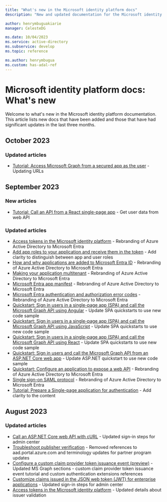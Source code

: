 ```yaml
---
title: "What's new in the Microsoft identity platform docs"
description: "New and updated documentation for the Microsoft identity platform."

author: henrymbuguakiarie
manager: CelesteDG

ms.date: 10/04/2023
ms.service: active-directory
ms.subservice: develop
ms.topic: reference

ms.author: henrymbugua
ms.custom: has-adal-ref
---
```


# Microsoft identity platform docs: What's new

Welcome to what's new in the Microsoft identity platform documentation. This article lists new docs that have been added and those that have had significant updates in the last three months.

## October 2023

### Updated articles

- [Tutorial: Access Microsoft Graph from a secured app as the user](multi-service-web-app-access-microsoft-graph-as-user.md) - Updating URLs

## September 2023

### New articles

- [Tutorial: Call an API from a React single-page app](tutorial-single-page-app-react-call-api.md) - Get user data from web API

### Updated articles

- [Access tokens in the Microsoft identity platform](access-tokens.md) - Rebranding of Azure Active Directory to Microsoft Entra
- [Add app roles to your application and receive them in the token](howto-add-app-roles-in-apps.md) - Add clarity to distinguish between app and user roles
- [How and why applications are added to Microsoft Entra ID](how-applications-are-added.md) - Rebranding of Azure Active Directory to Microsoft Entra
- [Making your application multitenant](howto-convert-app-to-be-multi-tenant.md) - Rebranding of Azure Active Directory to Microsoft Entra
- [Microsoft Entra app manifest](reference-app-manifest.md) - Rebranding of Azure Active Directory to Microsoft Entra
- [Microsoft Entra authentication and authorization error codes](reference-error-codes.md) - Rebranding of Azure Active Directory to Microsoft Entra
- [Quickstart: Sign in users in a single-page app (SPA) and call the Microsoft Graph API using Angular](quickstart-single-page-app-angular-sign-in.md) - Update SPA quickstarts to use new code sample
- [Quickstart: Sign in users in a single-page app (SPA) and call the Microsoft Graph API using JavaScript](quickstart-single-page-app-javascript-sign-in.md) - Update SPA quickstarts to use new code sample
- [Quickstart: Sign in users in a single-page app (SPA) and call the Microsoft Graph API using React](quickstart-single-page-app-react-sign-in.md) - Update SPA quickstarts to use new code sample
- [Quickstart: Sign in users and call the Microsoft Graph API from an ASP.NET Core web app](quickstart-web-app-aspnet-core-sign-in.md) - Update ASP.NET quickstart to use new code sample
- [Quickstart: Configure an application to expose a web API](quickstart-configure-app-expose-web-apis.md) - Rebranding of Azure Active Directory to Microsoft Entra
- [Single sign-on SAML protocol](single-sign-on-saml-protocol.md) - Rebranding of Azure Active Directory to Microsoft Entra
- [Tutorial: Prepare a Single-page application for authentication](tutorial-single-page-app-react-prepare-spa.md) - Add clarity to the content

## August 2023

### Updated articles

- [Call an ASP.NET Core web API with cURL](howto-call-a-web-api-with-curl.md) - Updated sign-in steps for admin center
- [Troubleshoot publisher verification](troubleshoot-publisher-verification.md) - Removed references to aad.portal.azure.com and terminology updates for partner program updates
- [Configure a custom claim provider token issuance event (preview)](custom-extension-get-started.md) - Updated MS Graph sections - custom claim provider token issuance event tutorial and custom authentication extensions references
- [Customize claims issued in the JSON web token (JWT) for enterprise applications](jwt-claims-customization.md) - Updated sign-in steps for admin center
- [Access tokens in the Microsoft identity platform](access-tokens.md) - Updated details about issuer validation
